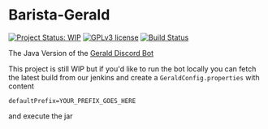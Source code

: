 # Barista-Gerald
[![Project Status: WIP](https://www.repostatus.org/badges/latest/wip.svg)](https://www.repostatus.org/#wip)
[![GPLv3 license](https://img.shields.io/badge/License-GPLv3-blue.svg)](https://www.gnu.org/licenses/gpl-3.0)
[![Build Status](https://jenkins.voidtech.de/buildStatus/icon?job=Barista+Gerald)](https://jenkins.voidtech.de/job/Barista%20Gerald/)

The Java Version of the [Gerald Discord Bot](https://github.com/Elementalmp4/GeraldCore)

This project is still WIP but if you'd like to run the bot locally you can fetch the latest build from our jenkins and create a `GeraldConfig.properties` with content 

```defaultPrefix=YOUR_PREFIX_GOES_HERE```

and execute the jar
